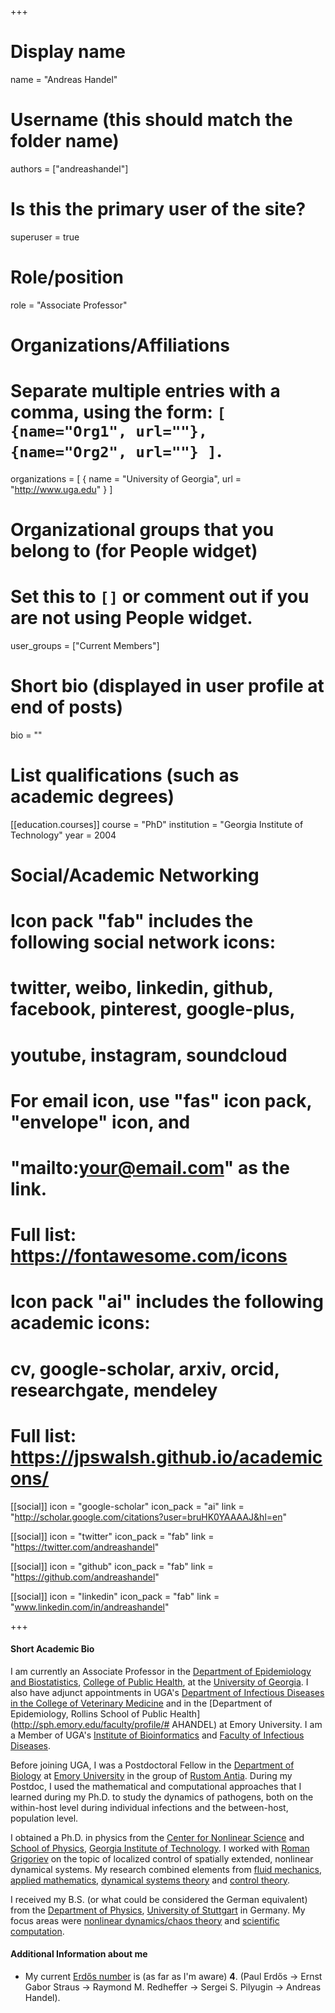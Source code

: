 +++
# Display name
name = "Andreas Handel"

# Username (this should match the folder name)
authors = ["andreashandel"]

# Is this the primary user of the site?
superuser = true

# Role/position
role = "Associate Professor"

# Organizations/Affiliations
#   Separate multiple entries with a comma, using the form: `[ {name="Org1", url=""}, {name="Org2", url=""} ]`.
organizations = [ { name = "University of Georgia", url = "http://www.uga.edu" } ]

# Organizational groups that you belong to (for People widget)
#   Set this to `[]` or comment out if you are not using People widget.
user_groups = ["Current Members"]


# Short bio (displayed in user profile at end of posts)
bio = ""


# List qualifications (such as academic degrees)
[[education.courses]]
  course = "PhD"
  institution = "Georgia Institute of Technology"
  year = 2004


# Social/Academic Networking
#
# Icon pack "fab" includes the following social network icons:
#
#   twitter, weibo, linkedin, github, facebook, pinterest, google-plus,
#   youtube, instagram, soundcloud
#
#   For email icon, use "fas" icon pack, "envelope" icon, and
#   "mailto:your@email.com" as the link.
#
#   Full list: https://fontawesome.com/icons
#
# Icon pack "ai" includes the following academic icons:
#
#   cv, google-scholar, arxiv, orcid, researchgate, mendeley
#
#   Full list: https://jpswalsh.github.io/academicons/

[[social]]
  icon = "google-scholar"
  icon_pack = "ai"
  link = "http://scholar.google.com/citations?user=bruHK0YAAAAJ&hl=en"

[[social]]
  icon = "twitter"
  icon_pack = "fab"
  link = "https://twitter.com/andreashandel"

[[social]]
  icon = "github"
  icon_pack = "fab"
  link = "https://github.com/andreashandel"

[[social]]
  icon = "linkedin"
  icon_pack = "fab"
  link = "www.linkedin.com/in/andreashandel"


+++

#### Short Academic Bio

I am currently an Associate Professor in the [Department of Epidemiology and Biostatistics](http://www.publichealth.uga.edu/epibio/),
[College of Public Health](http://www.publichealth.uga.edu/), at the [University of Georgia](http://www.uga.edu/). 
I also have adjunct appointments in UGA's [Department of Infectious Diseases in the College of Veterinary Medicine](http://www.vet.uga.edu/id/people)
and in the [Department of Epidemiology, Rollins School of Public Health](http://sph.emory.edu/faculty/profile/# AHANDEL) 
at Emory University. I am a Member of UGA's [Institute of Bioinformatics](http://iob.uga.edu/faculty/) and 
[Faculty of Infectious Diseases](https://fid.uga.edu).

Before joining UGA, I was a Postdoctoral Fellow in the [Department of Biology](http://www.emory.edu/BIOLOGY/) 
at [Emory University](http://www.emory.edu/) in the group of [Rustom Antia](http://www.biology.emory.edu/Antia/). 
During my Postdoc, I used the mathematical and computational approaches that I learned during my Ph.D. to 
study the dynamics of pathogens, both on the within-host level during individual infections and the between-host, 
population level.

I obtained a Ph.D. in physics from the [Center for Nonlinear Science](http://cns.physics.gatech.edu/) and 
[School of Physics](http://www.physics.gatech.edu/), [Georgia Institute of Technology](http://www.gatech.edu/). 
I worked with [Roman Grigoriev](http://www.cns.gatech.edu/~roman/) on the topic of localized control of spatially 
extended, nonlinear dynamical systems. My research combined elements from [fluid mechanics](http://en.wikipedia.org/wiki/Fluid_mechanics), 
[applied mathematics](http://en.wikipedia.org/wiki/Applied_mathematics), [dynamical systems theory](http://en.wikipedia.org/wiki/Dynamical_system) 
and [control theory](http://en.wikipedia.org/wiki/Control_theory). 

I received my B.S. (or what could be considered the German equivalent) from the [Department of Physics](http://www.physik.uni-stuttgart.de/index.en.html), 
[University of Stuttgart](http://www.uni-stuttgart.de/en/) in Germany. My focus areas were 
[nonlinear dynamics/chaos theory](http://en.wikipedia.org/wiki/Nonlinear_dynamics) and 
[scientific computation](http://en.wikipedia.org/wiki/Scientific_computation).

#### Additional Information about me 

* My current [Erdős number](http://en.wikipedia.org/wiki/Erd%C5%91s_number) is (as far as I'm aware) __4__. 
(Paul Erdős -> Ernst Gabor Straus -> Raymond M. Redheffer -> Sergei S. Pilyugin -> Andreas Handel).
